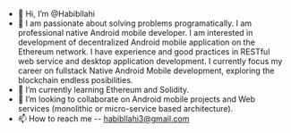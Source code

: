 - 👋 Hi, I’m @Habibllahi
- 👀 I am passionate about solving problems programatically. I am professional native Android mobile developer. I am interested in development of decentralized          Android mobile application on the Ethereum network. I have experience and good practices in RESTful web service and desktop application development. I              currently focus my career on fullstack Native Android Mobile development, exploring the blockchain endless posibilities.
- 🌱 I’m currently learning Ethereum and Solidity.
- 💞️ I’m looking to collaborate on Android mobile projects and Web services (monolithic or micro-service based architecture).
- 📫 How to reach me -- habibllahi3@gmail.com

<!---
Habibllahi/Habibllahi is a ✨ special ✨ repository because its `README.md` (this file) appears on your GitHub profile.
You can click the Preview link to take a look at your changes.
--->

